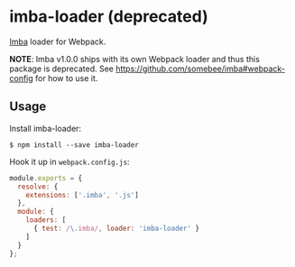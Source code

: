 # imba-loader (deprecated)

[Imba](https://github.com/somebee/imba) loader for Webpack.

**NOTE**: Imba v1.0.0 ships with its own Webpack loader and thus this
package is deprecated. See <https://github.com/somebee/imba#webpack-config>
for how to use it.

## Usage

Install imba-loader:

```
$ npm install --save imba-loader
```

Hook it up in `webpack.config.js`:

```javascript
module.exports = {
  resolve: {
    extensions: ['.imba', '.js']
  },
  module: {
    loaders: [
      { test: /\.imba/, loader: 'imba-loader' }
    ]
  }
};
```

